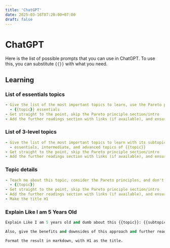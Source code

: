 ```yaml
---
title: 'ChatGPT'
date: 2025-03-16T07:20:00+07:00
draft: false
---
```


# ChatGPT

Here is the list of possible prompts that you can use in ChatGPT. To use this, you can substitute `{{}}` with what you need.

## Learning

### List of essentials topics

```yaml
- Give the list of the most important topics to learn, use the Pareto principle, and smooth the learning curve. Format the result as the list in markdown format, and make a heading for each topic.
  - {{topic}} essentials
- Get straight to the point, skip the Pareto principle section/intro
- Add the further readings section with links (if available), and ensure it includes all the items.
```

### List of 3-level topics

```yaml
- Give the list of the most important topics to learn with its subtopics, use the Pareto principle, and smoothen its learning curve. Format the result as the list in markdown format, and make a heading for each topic.
  - essentials, intermediate, and advanced topics of {{topic}}
- Get straight to the point, skip the Pareto principle section/intro
- Add the further readings section with links (if available), and ensure it includes all the items.
```

### Topic details

```yaml
- Teach me about this topic, consider the Pareto principles, and don't forget to make the explanation comprehensive and give many examples. Format the result in markdown format.
  - {{topic}}
- Get straight to the point, skip the Pareto principle section/intro
- Add the further readings section with links (if available), and ensure it includes all the items.
- Make the title H1
```

### Explain Like I am 5 Years Old

```clojure
Explain Like I am 5 years old and dumb about this {{topic}}: {{subtopic}}.

Also, give the benefits and downsides of this approach and further readings.

Format the result in markdown, with H1 as the title.
```
